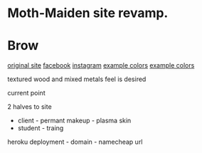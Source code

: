 # Moth-Maiden site revamp.

# Brow

[original site](https://www.mothmaidentattoo.com/)
[facebook](https://www.facebook.com/microbladingbymaddie/)
[instagram](https://www.instagram.com/fresnomicroblading/)
[example colors](https://www.instagram.com/p/BqIhrq0hCz4/)
[example colors](https://www.instagram.com/p/BncoV7Hn2C6/)

textured wood and mixed metals feel is desired

current point

2 halves to site

- client - permant makeup - plasma skin
- student - traing

heroku deployment - domain - namecheap url
